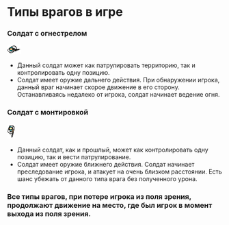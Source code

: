 ﻿# Типы врагов в игре

### Солдат с огнестрелом
![alt text](images/Enemies_1.png "Enemy1")

- Данный солдат может как патрулировать территорию, так и контролировать одну позицию.
- Солдат имеет оружие дальнего действия. При обнаружении игрока, данный враг начинает скорое движение в его сторону. Останавливаясь недалеко от игрока, солдат начинает ведение огня.

### Солдат с монтировкой
![alt text](images/Enemies_2.png "Enemy2")

- Данный солдат, как и прошлый, может как контролировать одну позицию, так и вести патрулирование.
- Солдат имеет оружие ближнего действия. Солдат начинает преследование игрока, и атакует на очень близком расстоянии. Есть шанс убежать от данного типа врага без полученного урона.

### Все типы врагов, при потере игрока из поля зрения, продолжают движение на место, где был игрок в момент выхода из поля зрения.
